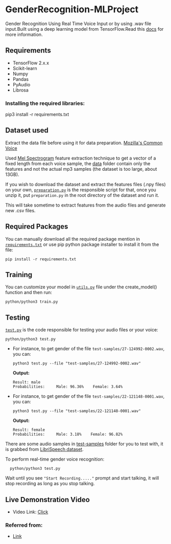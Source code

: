 # GenderRecognition-MLProject
Gender Recognition Using Real Time Voice Input or by using .wav file input.Built using a deep learning model from TensorFlow.Read this [docs](https://www.thepythoncode.com/article/gender-recognition-by-voice-using-tensorflow-in-python) for more information.

## Requirements
- TensorFlow 2.x.x
- Scikit-learn
- Numpy
- Pandas
- PyAudio
- Librosa

### Installing the required libraries:
  pip3 install -r requirements.txt

## Dataset used
Extract the data file before using it for data preparation.
[Mozilla's Common Voice](https://www.kaggle.com/mozillaorg/common-voice)

Used [Mel Spectrogram](https://librosa.github.io/librosa/generated/librosa.feature.melspectrogram.html) feature extraction technique to get a vector of a fixed length from each voice sample, the [data](data/) folder contain only the features and not the actual mp3 samples (the dataset is too large, about 13GB).

If you wish to download the dataset and extract the features files (.npy files) on your own, [`preparation.py`](preparation.py) is the responsible script for that, once you unzip it, put `preparation.py` in the root directory of the dataset and run it. 

This will take sometime to extract features from the audio files and generate new .csv files.

## Required Packages
You can manually download all the required package mention in [`requirements.txt`](requirements.txt) or use pip python package installer to install it from the file:

    pip install -r requirements.txt


## Training
You can customize your model in [`utils.py`](utils.py) file under the create_model() function and then run:

    python/python3 train.py

## Testing
[`test.py`](test.py) is the code responsible for testing your audio files or your voice:

    python/python3 test.py


- For instance, to get gender of the file `test-samples/27-124992-0002.wav`, you can:

      python3 test.py --file "test-samples/27-124992-0002.wav"

    **Output:**

      Result: male
      Probabilities:     Male: 96.36%    Female: 3.64%

- For instance, to get gender of the file `test-samples/22-121148-0001.wav`, you can:

      python3 test.py --file "test-samples/22-121148-0001.wav"

    **Output:**

      Result: female
      Probabilities:     Male: 3.18%    Female: 96.82%

There are some audio samples in [test-samples](test-samples) folder for you to test with, it is grabbed from [LibriSpeech dataset](http://www.openslr.org/12).

To perform real-time gender voice recognition:

      python/python3 test.py

Wait until you see `"Start Recording....."` prompt and start talking, it will stop recording as long as you stop talking.

## Live Demonstration Video
  - Video Link:
    [Click](https://youtu.be/Hq-xQPMarMc)


### Referred from:
- [Link](https://www.thepythoncode.com/article/gender-recognition-by-voice-using-tensorflow-in-python#:~:text=Gender%20recognition%20by%20voice%20is,the%20TensorFlow%20framework%20in%20Python.)